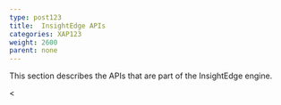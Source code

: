 ```yaml
---
type: post123
title:  InsightEdge APIs
categories: XAP123
weight: 2600
parent: none
---
```


This section describes the APIs that are part of the InsightEdge engine.


<<!--
minitoc
-->
